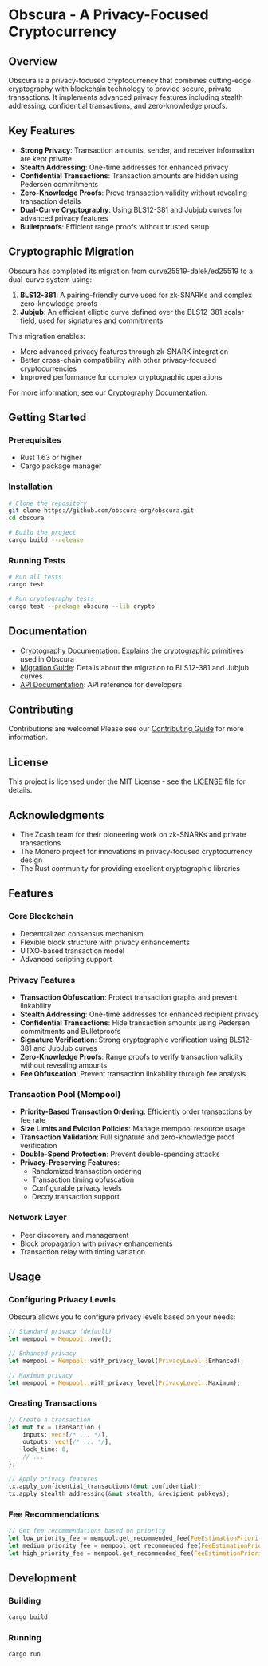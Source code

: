 # Obscura - A Privacy-Focused Cryptocurrency

## Overview

Obscura is a privacy-focused cryptocurrency that combines cutting-edge cryptography with blockchain technology to provide secure, private transactions. It implements advanced privacy features including stealth addressing, confidential transactions, and zero-knowledge proofs.

## Key Features

- **Strong Privacy**: Transaction amounts, sender, and receiver information are kept private
- **Stealth Addressing**: One-time addresses for enhanced privacy
- **Confidential Transactions**: Transaction amounts are hidden using Pedersen commitments
- **Zero-Knowledge Proofs**: Prove transaction validity without revealing transaction details
- **Dual-Curve Cryptography**: Using BLS12-381 and Jubjub curves for advanced privacy features
- **Bulletproofs**: Efficient range proofs without trusted setup

## Cryptographic Migration

Obscura has completed its migration from curve25519-dalek/ed25519 to a dual-curve system using:

1. **BLS12-381**: A pairing-friendly curve used for zk-SNARKs and complex zero-knowledge proofs
2. **Jubjub**: An efficient elliptic curve defined over the BLS12-381 scalar field, used for signatures and commitments

This migration enables:
- More advanced privacy features through zk-SNARK integration
- Better cross-chain compatibility with other privacy-focused cryptocurrencies
- Improved performance for complex cryptographic operations

For more information, see our [Cryptography Documentation](docs/CRYPTOGRAPHY.md).

## Getting Started

### Prerequisites

- Rust 1.63 or higher
- Cargo package manager

### Installation

```bash
# Clone the repository
git clone https://github.com/obscura-org/obscura.git
cd obscura

# Build the project
cargo build --release
```

### Running Tests

```bash
# Run all tests
cargo test

# Run cryptography tests
cargo test --package obscura --lib crypto
```

## Documentation

- [Cryptography Documentation](docs/CRYPTOGRAPHY.md): Explains the cryptographic primitives used in Obscura
- [Migration Guide](docs/MIGRATION_GUIDE.md): Details about the migration to BLS12-381 and Jubjub curves
- [API Documentation](docs/API.md): API reference for developers

## Contributing

Contributions are welcome! Please see our [Contributing Guide](CONTRIBUTING.md) for more information.

## License

This project is licensed under the MIT License - see the [LICENSE](LICENSE) file for details.

## Acknowledgments

- The Zcash team for their pioneering work on zk-SNARKs and private transactions
- The Monero project for innovations in privacy-focused cryptocurrency design
- The Rust community for providing excellent cryptographic libraries

## Features

### Core Blockchain

- Decentralized consensus mechanism
- Flexible block structure with privacy enhancements
- UTXO-based transaction model
- Advanced scripting support

### Privacy Features

- **Transaction Obfuscation**: Protect transaction graphs and prevent linkability
- **Stealth Addressing**: One-time addresses for enhanced recipient privacy
- **Confidential Transactions**: Hide transaction amounts using Pedersen commitments and Bulletproofs
- **Signature Verification**: Strong cryptographic verification using BLS12-381 and JubJub curves
- **Zero-Knowledge Proofs**: Range proofs to verify transaction validity without revealing amounts
- **Fee Obfuscation**: Prevent transaction linkability through fee analysis

### Transaction Pool (Mempool)

- **Priority-Based Transaction Ordering**: Efficiently order transactions by fee rate
- **Size Limits and Eviction Policies**: Manage mempool resource usage
- **Transaction Validation**: Full signature and zero-knowledge proof verification
- **Double-Spend Protection**: Prevent double-spending attacks
- **Privacy-Preserving Features**:
  - Randomized transaction ordering
  - Transaction timing obfuscation
  - Configurable privacy levels
  - Decoy transaction support

### Network Layer

- Peer discovery and management
- Block propagation with privacy enhancements
- Transaction relay with timing variation

## Usage

### Configuring Privacy Levels

Obscura allows you to configure privacy levels based on your needs:

```rust
// Standard privacy (default)
let mempool = Mempool::new();

// Enhanced privacy
let mempool = Mempool::with_privacy_level(PrivacyLevel::Enhanced);

// Maximum privacy
let mempool = Mempool::with_privacy_level(PrivacyLevel::Maximum);
```

### Creating Transactions

```rust
// Create a transaction
let mut tx = Transaction {
    inputs: vec![/* ... */],
    outputs: vec![/* ... */],
    lock_time: 0,
    // ...
};

// Apply privacy features
tx.apply_confidential_transactions(&mut confidential);
tx.apply_stealth_addressing(&mut stealth, &recipient_pubkeys);
```

### Fee Recommendations

```rust
// Get fee recommendations based on priority
let low_priority_fee = mempool.get_recommended_fee(FeeEstimationPriority::Low);
let medium_priority_fee = mempool.get_recommended_fee(FeeEstimationPriority::Medium);
let high_priority_fee = mempool.get_recommended_fee(FeeEstimationPriority::High);
```

## Development

### Building

```bash
cargo build
```

### Running

```bash
cargo run
```